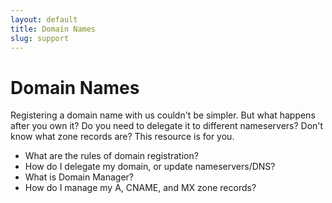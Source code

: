 ```yaml
---
layout: default
title: Domain Names
slug: support
---
```

# Domain Names
Registering a domain name with us couldn't be simpler. But what happens after you own it? Do you need to delegate it to different nameservers? Don't know what zone records are? This resource is for you.

 - What are the rules of domain registration?
 - How do I delegate my domain, or update nameservers/DNS?
 - What is Domain Manager?
 - How do I manage my A, CNAME, and MX zone records?